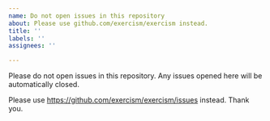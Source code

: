 ```yaml
---
name: Do not open issues in this repository
about: Please use github.com/exercism/exercism instead.
title: ''
labels: ''
assignees: ''

---
```


Please do not open issues in this repository. Any issues opened here will be automatically closed.

Please use https://github.com/exercism/exercism/issues instead. Thank you.
